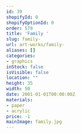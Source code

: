 ```yaml
---
id: 39
shopifyId: 0
shopifyOptionId: 0
order: 579
title: 'Family '
slug: family-
url: art-works/family-
aliases: []
categories:
- graphics
inStock: false
isVisible: false
location: ""
height: 35
width: 50
date: 2001-01-01T00:00:00Z
materials:
- paper
- acrylic
price: -1
mainImage: family.jpg
---
```

